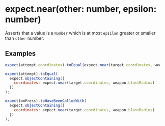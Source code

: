 # expect.near(other: number, epsilon: number)

Asserts that a value is a `Number` which is at most `epsilon` greater or smaller than `other` number.

## Examples

```js
expect(attempt.coordinates).toEqual(expect.near(target.coordinates, weapon.blastRadius));
```

```js
expect(attempt).toEqual(
  expect.objectContaining({
    coordinates: expect.near(target.coordinates, weapon.blastRadius)
  })
);
```

```js
expect(onPress).toHaveBeenCalledWith(
  expect.objectContaining({
    coordinates: expect.near(target.coordinates, weapon.blastRadius)
  })
);
```
